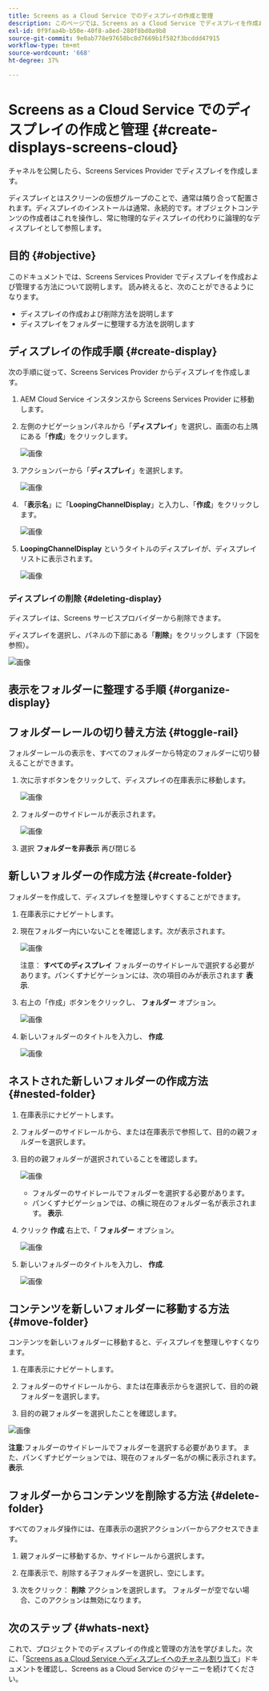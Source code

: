 ```yaml
---
title: Screens as a Cloud Service でのディスプレイの作成と管理
description: このページでは、Screens as a Cloud Service でディスプレイを作成および管理する方法について説明します。
exl-id: 0f9faa4b-b50e-40f8-a8ed-280f8bd0a9b8
source-git-commit: 9e0ab778e97658bc8d7669b1f582f3bcddd47915
workflow-type: tm+mt
source-wordcount: '668'
ht-degree: 37%

---
```


# Screens as a Cloud Service でのディスプレイの作成と管理 {#create-displays-screens-cloud}

チャネルを公開したら、Screens Services Provider でディスプレイを作成します。

ディスプレイとはスクリーンの仮想グループのことで、通常は隣り合って配置されます。ディスプレイのインストールは通常、永続的です。オブジェクトコンテンツの作成者はこれを操作し、常に物理的なディスプレイの代わりに論理的なディスプレイとして参照します。

## 目的 {#objective}

このドキュメントでは、Screens Services Provider でディスプレイを作成および管理する方法について説明します。 読み終えると、次のことができるようになります。

* ディスプレイの作成および削除方法を説明します
* ディスプレイをフォルダーに整理する方法を説明します

## ディスプレイの作成手順 {#create-display}

次の手順に従って、Screens Services Provider からディスプレイを作成します。

1. AEM Cloud Service インスタンスから Screens Services Provider に移動します。
1. 左側のナビゲーションパネルから「**ディスプレイ**」を選択し、画面の右上隅にある「**作成**」をクリックします。

   ![画像](/help/screens-cloud/assets/display/disp-1.png)

1. アクションバーから「**ディスプレイ**」を選択します。

   ![画像](/help/screens-cloud/assets/display/disp-2.png)

1. 「**表示名**」に「**LoopingChannelDisplay**」と入力し、「**作成**」をクリックします。

   ![画像](/help/screens-cloud/assets/display/disp3.png)

1. **LoopingChannelDisplay** というタイトルのディスプレイが、ディスプレイリストに表示されます。

   ![画像](/help/screens-cloud/assets/display/disp-4.png)

### ディスプレイの削除 {#deleting-display}

ディスプレイは、Screens サービスプロバイダーから削除できます。

ディスプレイを選択し、パネルの下部にある「**削除**」をクリックします（下図を参照）。

![画像](/help/screens-cloud/assets/display/disp-5.png)

## 表示をフォルダーに整理する手順 {#organize-display}

## フォルダーレールの切り替え方法 {#toggle-rail}

フォルダーレールの表示を、すべてのフォルダーから特定のフォルダーに切り替えることができます。

1. 次に示すボタンをクリックして、ディスプレイの在庫表示に移動します。

   ![画像](/help/screens-cloud/assets/display/display-inventory.png)

1. フォルダーのサイドレールが表示されます。

   ![画像](/help/screens-cloud/assets/display/toggle-rail.png)

1. 選択 **フォルダーを非表示** 再び閉じる

## 新しいフォルダーの作成方法 {#create-folder}

フォルダーを作成して、ディスプレイを整理しやすくすることができます。

1. 在庫表示にナビゲートします。
1. 現在フォルダー内にいないことを確認します。次が表示されます。

   ![画像](/help/screens-cloud/assets/display/verify-view.png)

   注意： **すべてのディスプレイ** フォルダーのサイドレールで選択する必要があります。パンくずナビゲーションには、次の項目のみが表示されます **表示**.

1. 右上の「作成」ボタンをクリックし、 **フォルダー** オプション。

   ![画像](/help/screens-cloud/assets/display/Createfolder.png)

1. 新しいフォルダーのタイトルを入力し、 **作成**.

   ![画像](/help/screens-cloud/assets/display/Createfolder2.png)

## ネストされた新しいフォルダーの作成方法 {#nested-folder}

1. 在庫表示にナビゲートします。

1. フォルダーのサイドレールから、または在庫表示で参照して、目的の親フォルダーを選択します。
1. 目的の親フォルダーが選択されていることを確認します。

   ![画像](/help/screens-cloud/assets/display/Nestedview.png)

   * フォルダーのサイドレールでフォルダーを選択する必要があります。
   * パンくずナビゲーションでは、の横に現在のフォルダー名が表示されます。 **表示**.

1. クリック  **作成**  右上で、「 **フォルダー** オプション。

   ![画像](/help/screens-cloud/assets/display/Createfolder.png)

1. 新しいフォルダーのタイトルを入力し、 **作成**.

   ![画像](/help/screens-cloud/assets/display/Createfolder2.png)

## コンテンツを新しいフォルダーに移動する方法 {#move-folder}

コンテンツを新しいフォルダーに移動すると、ディスプレイを整理しやすくなります。

1. 在庫表示にナビゲートします。

1. フォルダーのサイドレールから、または在庫表示からを選択して、目的の親フォルダーを選択します。

1. 目的の親フォルダーを選択したことを確認します。

![画像](/help/screens-cloud/assets/display/movetofolder.png)

**注意**:フォルダーのサイドレールでフォルダーを選択する必要があります。 また、パンくずナビゲーションでは、現在のフォルダー名がの横に表示されます。 **表示**.

## フォルダーからコンテンツを削除する方法 {#delete-folder}

すべてのフォルダ操作には、在庫表示の選択アクションバーからアクセスできます。

1. 親フォルダーに移動するか、サイドレールから選択します。

1. 在庫表示で、削除する子フォルダーを選択し、空にします。

1. 次をクリック： **削除** アクションを選択します。 フォルダーが空でない場合、このアクションは無効になります。


## 次のステップ {#whats-next}

これで、プロジェクトでのディスプレイの作成と管理の方法を学びました。次に、「[Screens as a Cloud Service へディスプレイへのチャネル割り当て](https://experienceleague.adobe.com/docs/experience-manager-cloud-service/screens-as-cloud-service/create-content/assigning-channels-to-display.html?lang=ja)」ドキュメントを確認し、Screens as a Cloud Service のジャーニーを続けてください。
